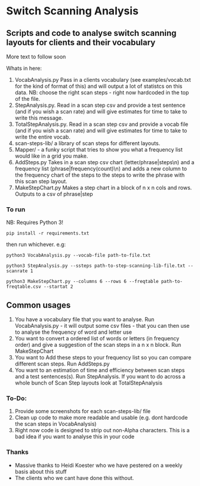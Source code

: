 # Switch Scanning Analysis
## Scripts and code to analyse switch scanning layouts for clients and their vocabulary

More text to follow soon

Whats in here:

1. VocabAnalysis.py Pass in a clients vocabulary (see examples/vocab.txt for the kind of format of this) and will output a lot of statistcs on this data. NB: choose the right scan steps - right now hardcoded in the top of the file. 
2. StepAnalysis.py. Read in a scan step csv and provide a test sentence (and if you wish a scan rate) and will give estimates for time to take to write this message.
3. TotalStepAnalysis.py. Read in a scan step csv and provide a vocab file (and if you wish a scan rate) and will give estimates for time to take to write the entire vocab.
4. scan-steps-lib/ a library of scan steps for different layouts. 
5. Mapper/ - a funky script that tries to show you what a frequency list would like in a grid you make. 
6. AddSteps.py Takes in a scan step csv chart (letter/phrase|steps\n) and a frequency list (phrase|frequency(count)\n) and adds a new column to the frequency chart of the steps to the steps to write the phrase with this scan step layout.
7. MakeStepChart.py Makes a step chart in a block of n x n cols and rows. Outputs to a csv of phrase|step

### To run

NB: Requires Python 3!

`pip install -r requirements.txt`

then run whichever. e.g:

`python3 VocabAnalysis.py --vocab-file path-to-file.txt`

`python3 StepAnalysis.py --ssteps path-to-step-scanning-lib-file.txt --scanrate 1`

`python3 MakeStepChart.py --columns 6 --rows 6 --freqtable path-to-freqtable.csv --startat 2`

## Common usages

1. You have a vocabulary file that you want to analyse. Run VocabAnalysis.py - it will output some csv files - that you can then use to analyse the frequency of word and letter use
2. You want to convert a ordered list of words or letters (in frequency order) and give a suggestion of the scan steps in a n x n block. Run MakeStepChart 
3. You want to Add these steps to your frequency list so you can compare different scan steps. Run AddSteps.py
4. You want to an estimation of time and efficiency between scan steps and a test sentences(s). Run StepAnalysis. If you want to do across a whole bunch of Scan Step layouts look at TotalStepAnalysis


### To-Do:

1. Provide some screenshots for each scan-steps-lib/ file
2. Clean up code to make more readable and usable (e.g. dont hardcode the scan steps in VocabAnalysis)
3. Right now code is designed to strip out non-Alpha characters. This is a bad idea if you want to analyse this in your code


### Thanks

- Massive thanks to Heidi Koester who we have pestered on a weekly basis about this stuff 
- The clients who we cant have done this without. 


